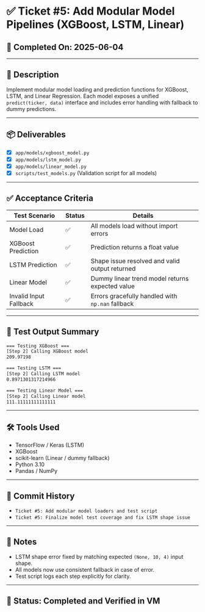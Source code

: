 # ✅ Ticket #5: Add Modular Model Pipelines (XGBoost, LSTM, Linear)

## 📅 Completed On: 2025-06-04

---

## 📝 Description

Implement modular model loading and prediction functions for XGBoost, LSTM, and Linear Regression. Each model exposes a unified `predict(ticker, data)` interface and includes error handling with fallback to dummy predictions.

---

## 📦 Deliverables

- [x] `app/models/xgboost_model.py`
- [x] `app/models/lstm_model.py`
- [x] `app/models/linear_model.py`
- [x] `scripts/test_models.py` (Validation script for all models)

---

## ✅ Acceptance Criteria

| Test Scenario         | Status | Details |
|----------------------|--------|---------|
| Model Load           | ✅     | All models load without import errors |
| XGBoost Prediction   | ✅     | Prediction returns a float value |
| LSTM Prediction      | ✅     | Shape issue resolved and valid output returned |
| Linear Model         | ✅     | Dummy linear trend model returns expected value |
| Invalid Input Fallback | ✅   | Errors gracefully handled with `np.nan` fallback |

---

## 🧪 Test Output Summary

```bash
=== Testing XGBoost ===
[Step 2] Calling XGBoost model
209.97198

=== Testing LSTM ===
[Step 2] Calling LSTM model
0.8971301317214966

=== Testing Linear Model ===
[Step 2] Calling Linear model
111.11111111111111
```

---

## 🛠 Tools Used

- TensorFlow / Keras (LSTM)
- XGBoost
- scikit-learn (Linear / dummy fallback)
- Python 3.10
- Pandas / NumPy

---

## 🧾 Commit History

- `Ticket #5: Add modular model loaders and test script`
- `Ticket #5: Finalize model test coverage and fix LSTM shape issue`

---

## 📌 Notes

- LSTM shape error fixed by matching expected `(None, 10, 4)` input shape.
- All models now use consistent fallback in case of error.
- Test script logs each step explicitly for clarity.

---

## 🏁 Status: **Completed and Verified in VM**
